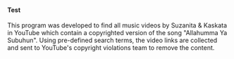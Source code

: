 #### Test

This program was developed to find all music videos by Suzanita & Kaskata in YouTube which contain a copyrighted version of the song "Allahumma Ya Subuhun". Using pre-defined search terms, the video links are collected and sent to YouTube's copyright violations team to remove the content.